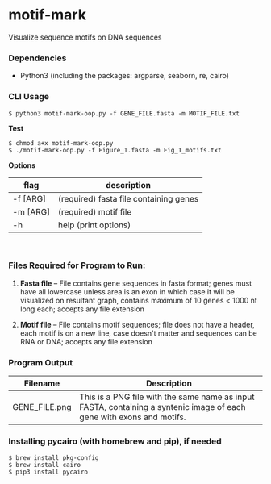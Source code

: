 # motif-mark
Visualize sequence motifs on DNA sequences

### **Dependencies**

* Python3 (including the packages: argparse, seaborn, re, cairo)

### **CLI Usage**

    $ python3 motif-mark-oop.py -f GENE_FILE.fasta -m MOTIF_FILE.txt


**Test**

    $ chmod a+x motif-mark-oop.py
    $ ./motif-mark-oop.py -f Figure_1.fasta -m Fig_1_motifs.txt


**Options**

flag         | description
------------ | ----------------------------------------
-f	[ARG]	   | (required) fasta file containing genes
-m	[ARG]	   | (required) motif file  
-h		       | help (print options)

<p>&nbsp;</p>

### **Files Required for Program to Run:**

1. **Fasta file** – File contains gene sequences in fasta format; genes must have all lowercase unless area is an exon in which case it will be visualized on resultant graph, contains maximum of 10 genes < 1000 nt long each; accepts any file extension

2. **Motif file** – File contains motif sequences; file does not have a header, each motif is on a new line, case doesn't matter and sequences can be RNA or DNA; accepts any file extension

### **Program Output**

|    Filename           |   Description                                                                                                             |
|-----------------------|---------------------------------------------------------------------------------------------------------------------------|
|    GENE_FILE.png      |   This is a PNG file with the same name as input FASTA, containing a syntenic image of each gene with exons and motifs.   |

### Installing pycairo (with homebrew and pip), if needed

    $ brew install pkg-config
    $ brew install cairo
    $ pip3 install pycairo
